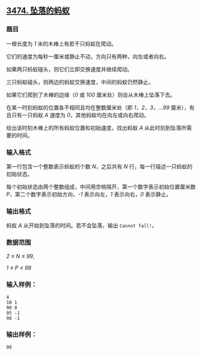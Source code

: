 ## [3474. 坠落的蚂蚁](https://www.acwing.com/problem/content/3477/)

### 题目

一根长度为 *1* 米的木棒上有若干只蚂蚁在爬动。

它们的速度为每秒一厘米或静止不动，方向只有两种，向左或者向右。

如果两只蚂蚁碰头，则它们立即交换速度并继续爬动。

三只蚂蚁碰头，则两边的蚂蚁交换速度，中间的蚂蚁仍然静止。

如果它们爬到了木棒的边缘（*0* 或 *100* 厘米处）则会从木棒上坠落下去。

在某一时刻蚂蚁的位置各不相同且均在整数厘米处（即 *1，2，3，…99* 厘米），有且只有一只蚂蚁 *A* 速度为 *0*，其他蚂蚁均在向左或向右爬动。

给出该时刻木棒上的所有蚂蚁位置和初始速度，找出蚂蚁 *A* 从此时刻到坠落所需要的时间。

### 输入格式

第一行包含一个整数表示蚂蚁的个数 *N*，之后共有 *N* 行，每一行描述一只蚂蚁的初始状态。

每个初始状态由两个整数组成，中间用空格隔开，第一个数字表示初始位置厘米数 *P*，第二个数字表示初始方向，*-1* 表示向左，*1* 表示向右，*0* 表示静止。

### 输出格式

蚂蚁 *A* 从开始到坠落的时间。若不会坠落，输出 `Cannot fall!`。

### 数据范围

*2 ≤ N ≤ 99*,

*1 ≤ P ≤ 99*

### 输入样例：

```
4
10 1
90 0
95 -1
98 -1
```

### 输出样例：

```
98
```
